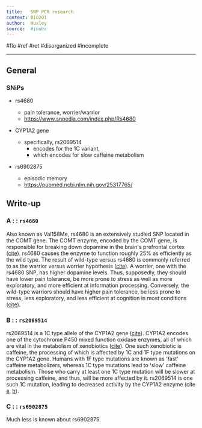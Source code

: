 ```yaml
---
title:   SNP PCR research
context: BIO201
author:  Huxley
source:  #index
---
```


#flo #ref #ret 
#disorganized #incomplete

---


## General

### SNiPs

- rs4680
	- pain tolerance, worrier/warrior 
	- https://www.snpedia.com/index.php/Rs4680

- CYP1A2 gene
	- specifically, rs2069514
		- encodes for the 1C variant,
		- which encodes for slow caffeine metabolism

- rs6902875
	- episodic memory
	- https://pubmed.ncbi.nlm.nih.gov/25317765/

## Write-up


### A  : : `rs4680`
Also known as Val158Me, rs4680 is an extensively studied SNP located in the COMT gene. The COMT enzyme, encoded by the COMT gene, is responsible for breaking down dopamine in the brain's prefrontal cortex ([cite](https://www.snpedia.com/index.php/Rs4680)). rs4680 causes the enzyme to function roughly 25% as efficiently as the wild type. The result of wild-type versus rs4680 is commonly referred to as the warrior versus worrier hypothesis ([cite](https://pubmed.ncbi.nlm.nih.gov/17008817/)). A worrier, one with the rs4680 SNP, has higher dopamine levels. Thus, supposedly, they should have lower pain tolerance, be more prone to stress as well as more exploratory, and more efficient at information processing. Conversely, the wild-type warriors should have higher pain tolerance, be less prone to stress, less exploratory, and less efficient at cognition in most conditions ([cite](https://www.huffpost.com/entry/stress-management_b_2671591)).

### B : :  `rs2069514`
rs2069514 is a 1C type allele of the CYP1A2 gene ([cite](https://www.snpedia.com/index.php/CYP1A2)). CYP1A2 encodes one of the cytochrome P450 mixed function oxidase enzymes, all of which are vital in the metabolism of xenobiotics ([cite](https://www.ncbi.nlm.nih.gov/pmc/articles/PMC4309856/)). One such xenobiotic is caffeine, the processing of which is affected by 1C and 1F type mutations on the CYP1A2 gene. Humans with 1F type mutations are known as 'fast' caffeine metabolizers, whereas 1C type mutations lead to 'slow' caffeine metabolism. Those who carry at least one 1C type mutation will be slower at processing caffeine, and thus, will be more affected by it. rs2069514 is one such 1C mutation, leading to decreased activity by the CYP1A2 enzyme (cite [a](https://www.snpedia.com/index.php/Rs2069514), [b](https://www.snpedia.com/index.php/CYP1A2)).

### C : : `rs6902875`

Much less is known about rs6902875. 
















